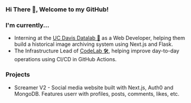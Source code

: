### Hi There 👋, Welcome to my GitHub!

### I'm currently...
- Interning at the [UC Davis Datalab 🧪](https://datalab.ucdavis.edu/) as a Web Developer, helping them build a historical image archiving system using Next.js and Flask.  
- The Infrastructure Lead of [CodeLab 🛠](https://www.codelabdavis.com/), helping improve day-to-day operations using CI/CD in GitHub Actions.

### Projects
- Screamer V2 - Social media website built with Next.js, Auth0 and MongoDB. Features userr with profiles, posts, comments, likes, etc.